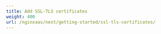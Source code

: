 ```yaml
---
title: Add SSL-TLS certificates
weight: 400
url: /nginxaas/next/getting-started/ssl-tls-certificates/
---
```

